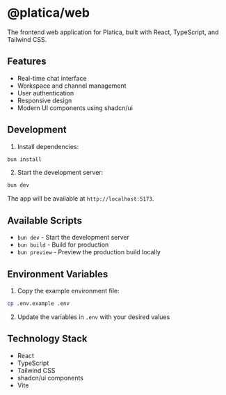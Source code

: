 # @platica/web

The frontend web application for Platica, built with React, TypeScript, and Tailwind CSS.

## Features

- Real-time chat interface
- Workspace and channel management
- User authentication
- Responsive design
- Modern UI components using shadcn/ui

## Development

1. Install dependencies:
```bash
bun install
```

2. Start the development server:
```bash
bun dev
```

The app will be available at `http://localhost:5173`.

## Available Scripts

- `bun dev` - Start the development server
- `bun build` - Build for production
- `bun preview` - Preview the production build locally

## Environment Variables

1. Copy the example environment file:
```bash
cp .env.example .env
```

2. Update the variables in `.env` with your desired values

## Technology Stack

- React
- TypeScript
- Tailwind CSS
- shadcn/ui components
- Vite
